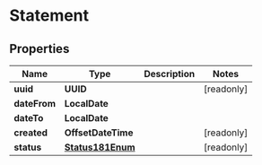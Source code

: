 

# Statement


## Properties

Name | Type | Description | Notes
------------ | ------------- | ------------- | -------------
**uuid** | **UUID** |  |  [readonly]
**dateFrom** | **LocalDate** |  | 
**dateTo** | **LocalDate** |  | 
**created** | **OffsetDateTime** |  |  [readonly]
**status** | [**Status181Enum**](Status181Enum.md) |  |  [readonly]



